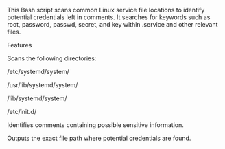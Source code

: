 This Bash script scans common Linux service file locations to identify potential credentials left in comments. It searches for keywords such as root, password, passwd, secret, and key within .service and other relevant files.

Features

Scans the following directories:

/etc/systemd/system/

/usr/lib/systemd/system/

/lib/systemd/system/

/etc/init.d/

Identifies comments containing possible sensitive information.

Outputs the exact file path where potential credentials are found.
